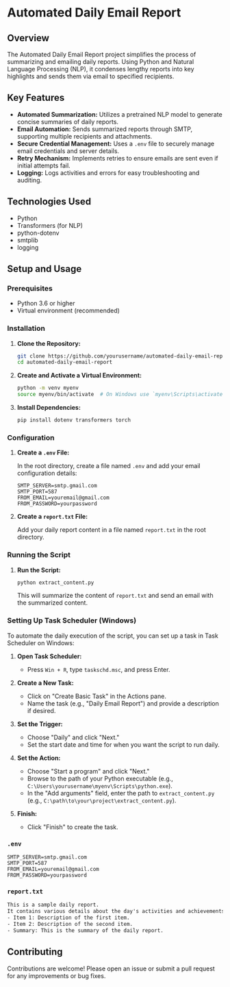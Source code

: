 
# Automated Daily Email Report

## Overview

The Automated Daily Email Report project simplifies the process of summarizing and emailing daily reports. Using Python and Natural Language Processing (NLP), it condenses lengthy reports into key highlights and sends them via email to specified recipients.

## Key Features

- **Automated Summarization:** Utilizes a pretrained NLP model to generate concise summaries of daily reports.
- **Email Automation:** Sends summarized reports through SMTP, supporting multiple recipients and attachments.
- **Secure Credential Management:** Uses a `.env` file to securely manage email credentials and server details.
- **Retry Mechanism:** Implements retries to ensure emails are sent even if initial attempts fail.
- **Logging:** Logs activities and errors for easy troubleshooting and auditing.

## Technologies Used

- Python
- Transformers (for NLP)
- python-dotenv
- smtplib
- logging

## Setup and Usage

### Prerequisites

- Python 3.6 or higher
- Virtual environment (recommended)

### Installation

1. **Clone the Repository:**

   ```sh
   git clone https://github.com/yourusername/automated-daily-email-report.git
   cd automated-daily-email-report
   ```

2. **Create and Activate a Virtual Environment:**

   ```sh
   python -m venv myenv
   source myenv/bin/activate  # On Windows use `myenv\Scripts\activate`
   ```

3. **Install Dependencies:**

   ```sh
   pip install dotenv transformers torch
   ```

### Configuration

1. **Create a `.env` File:**

   In the root directory, create a file named `.env` and add your email configuration details:

   ```env
   SMTP_SERVER=smtp.gmail.com
   SMTP_PORT=587
   FROM_EMAIL=youremail@gmail.com
   FROM_PASSWORD=yourpassword
   ```

2. **Create a `report.txt` File:**

   Add your daily report content in a file named `report.txt` in the root directory.

### Running the Script

1. **Run the Script:**

   ```sh
   python extract_content.py
   ```

   This will summarize the content of `report.txt` and send an email with the summarized content.

### Setting Up Task Scheduler (Windows)

To automate the daily execution of the script, you can set up a task in Task Scheduler on Windows:

1. **Open Task Scheduler:**

   - Press `Win + R`, type `taskschd.msc`, and press Enter.

2. **Create a New Task:**

   - Click on "Create Basic Task" in the Actions pane.
   - Name the task (e.g., "Daily Email Report") and provide a description if desired.

3. **Set the Trigger:**

   - Choose "Daily" and click "Next."
   - Set the start date and time for when you want the script to run daily.

4. **Set the Action:**

   - Choose "Start a program" and click "Next."
   - Browse to the path of your Python executable (e.g., `C:\Users\yourusername\myenv\Scripts\python.exe`).
   - In the "Add arguments" field, enter the path to `extract_content.py` (e.g., `C:\path\to\your\project\extract_content.py`).

5. **Finish:**

   - Click "Finish" to create the task.


### `.env`

```env
SMTP_SERVER=smtp.gmail.com
SMTP_PORT=587
FROM_EMAIL=youremail@gmail.com
FROM_PASSWORD=yourpassword
```

### `report.txt`

```txt
This is a sample daily report.
It contains various details about the day's activities and achievements.
- Item 1: Description of the first item.
- Item 2: Description of the second item.
- Summary: This is the summary of the daily report.
```


## Contributing

Contributions are welcome! Please open an issue or submit a pull request for any improvements or bug fixes.


